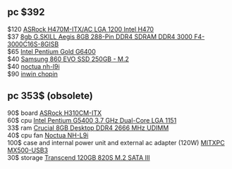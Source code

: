 ## pc $392

$120 [ASRock H470M-ITX/AC LGA 1200 Intel H470](https://www.newegg.com/p/N82E16813157930)  
$37 [8gb G.SKILL Aegis 8GB 288-Pin DDR4 SDRAM DDR4 3000 F4-3000C16S-8GISB](https://www.newegg.com/g-skill-8gb-288-pin-ddr4-sdram/p/N82E16820232722?Item=N82E16820232722)  
$65 [Intel Pentium Gold G6400](https://www.amazon.com/gp/product/B086MHSH2Z/ref=ppx_yo_dt_b_asin_title_o01_s00?ie=UTF8&psc=1)  
$40 [Samsung 860 EVO SSD 250GB - M.2](https://www.amazon.com/gp/product/B07864V6CK/ref=ppx_yo_dt_b_asin_title_o00_s00?ie=UTF8&psc=1)  
$40 [noctua nh-l9i](https://www.amazon.com/gp/product/B009VCAJ7W/ref=ppx_yo_dt_b_asin_title_o00_s00?ie=UTF8&psc=1)  
$90 [inwin chopin](https://www.amazon.com/gp/product/B01N091225/ref=ppx_yo_dt_b_asin_title_o03_s00?ie=UTF8&psc=1)

## pc 353$ (obsolete)

90$ board [ASRock H310CM-ITX](https://www.bhphotovideo.com/c/product/1576940-REG/asrock_h310cm_itx_ac_h310cm_itx_ac_intel_lan.html)  
60$ cpu [Intel Pentium G5400 3.7 GHz Dual-Core LGA 1151](https://www.bhphotovideo.com/c/product/1393125-REG/intel_bx80684g5400_pentium_g5400_3_7_ghz.html)  
33$ ram [Crucial 8GB Desktop DDR4 2666 MHz UDIMM ](https://www.bhphotovideo.com/c/product/1576439-REG/crucial_ct8g4dfra266_8gb_ddr4_2666_mt_s.html)  
40$ cpu fan [Noctua NH-L9i](https://www.amazon.com/Noctua-NH-L9i-Premium-Low-profile-LGA115x/dp/B009VCAJ7W/ref=sxts_sxwds-bia-wc-drs1_0?crid=IY3SBCQRDXZC&cv_ct_cx=noctua+nh-l9i&dchild=1&keywords=noctua+nh-l9i&pd_rd_i=B009VCAJ7W&pd_rd_r=462e92b7-e28e-4201-bda9-1bbad9e72dac&pd_rd_w=4gn2D&pd_rd_wg=NzU35&pf_rd_p=055f7364-94db-4b93-80d6-346300592c66&pf_rd_r=HS1E3YF483HBJGEV8XFK&psc=1&qid=1595353575&sprefix=noctua+nh%2Caps%2C264&sr=1-1-f7123c3d-6c2e-4dbe-9d7a-6185fb77bc58)  
100$ case and internal power unit and external ac adapter (120W) [MITXPC MX500-USB3](https://www.amazon.com/MITXPC-MX500-USB3-Industrial-Fanless-Mini-ITX/dp/B076QK3S6Y/ref=sr_1_3?crid=RA32W6JZF9HT&dchild=1&keywords=mitxpc+mx500&qid=1595353093&sprefix=mitxpc+%2Caps%2C279&sr=8-3)  
30$ storage [Transcend 120GB 820S M.2 SATA III](https://www.bhphotovideo.com/c/product/1321811-REG/transcend_ts120gmts820_120gb_mts820_sata_3.html)  
